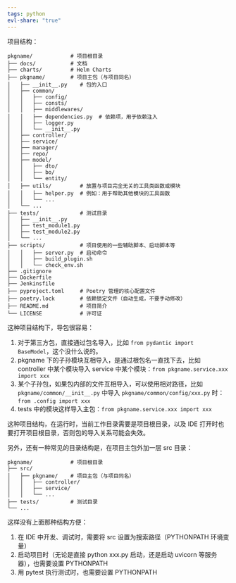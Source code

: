 ```yaml
---
tags: python
evl-share: "true"
---
```

项目结构：
```text
pkgname/            # 项目根目录
├── docs/           # 文档
├── charts/         # Helm Charts
├── pkgname/        # 项目主包（与项目同名）
│   ├── __init__.py    # 包的入口
│   ├── common/
│   │   ├── config/
│   │   ├── consts/
│   │   ├── middlewares/
│   │   ├── dependencies.py  # 依赖项，用于依赖注入
│   │   ├── logger.py
│   │   └── __init__.py
│   ├── controller/
│   ├── service/
│   ├── manager/
│   ├── repo/
│   ├── model/
│   │   ├── dto/
│   │   ├── bo/
│   │   └── entity/
│   ├── utils/         # 放置与项目完全无关的工具类函数或模块
│   │   ├── helper.py  # 例如：用于帮助其他模块的工具函数
│   │   └── ...
│   └── ...           
├── tests/             # 测试目录
│   ├── __init__.py    
│   ├── test_module1.py
│   ├── test_module2.py
│   └── ...
├── scripts/           # 项目使用的一些辅助脚本、启动脚本等
│   │   ├── server.py  # 启动命令
│   │   ├── build_plugin.sh
│   │   └── check_env.sh
├── .gitignore
├── Dockerfile
├── Jenkinsfile
├── pyproject.toml     # Poetry 管理的核心配置文件
├── poetry.lock        # 依赖锁定文件（自动生成，不要手动修改）
├── README.md          # 项目简介
└── LICENSE            # 许可证
```

这种项目结构下，导包很容易：
1. 对于第三方包，直接通过包名导入，比如 `from pydantic import BaseModel`，这个没什么说的。
2. pkgname 下的子孙模块互相导入，是通过根包名一直找下去，比如 controller 中某个模块导入 service 中某个模块：`from pkgname.service.xxx import xxx`
3. 某个子孙包，如果包内部的文件互相导入，可以使用相对路径，比如 `pkgname/common/__init__.py` 中导入 `pkgname/common/config/xxx.py` 时：`from .config import xxx`
4. tests 中的模块这样导入主包：`from pkgname.service.xxx import xxx`

这种项目结构，在运行时，当前工作目录需要是项目根目录，以及 IDE 打开时也要打开项目根目录，否则包的导入关系可能会失效。

另外，还有一种常见的目录结构是，在项目主包外加一层 src 目录：
```text
pkgname/            # 项目根目录
├── src/
│   ├── pkgname/    # 项目主包（与项目同名）
│   │   ├── controller/
│   │   ├── service/
│   │   └── ...
├── tests/          # 测试目录
└── ...
```
这样没有上面那种结构方便：
1. 在 IDE 中开发、调试时，需要将 src 设置为搜索路径（PYTHONPATH 环境变量）
2. 启动项目时（无论是直接 python xxx.py 启动，还是启动 uvicorn 等服务器），也需要设置 PYTHONPATH
3. 用 pytest 执行测试时，也需要设置 PYTHONPATH
